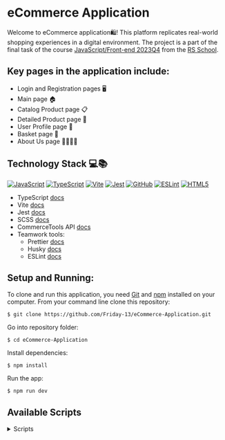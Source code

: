 # eCommerce Application

Welcome to eCommerce application🛍️! This platform replicates real-world shopping experiences in a digital environment.
The project is a part of the final task of the course [JavaScript/Front-end 2023Q4](https://rs.school/courses/javascript-mentoring-program) from the [RS School](https://rs.school/).

## Key pages in the application include:

* Login and Registration pages 🖥️
* Main page 🏠
* Catalog Product page 📋
* Detailed Product page 🔎
* User Profile page 👤
* Basket page 🛒
* About Us page 🙋‍♂️🙋‍♀️

## Technology Stack 💻📚

[![JavaScript](https://img.shields.io/badge/javascript-%23323330.svg?style=plastic&logo=javascript&logoColor=%23F7DF1E)](https://img.shields.io/badge/javascript-%23323330.svg?style=plastic&logo=javascript&logoColor=%23F7DF1E) [![TypeScript](https://img.shields.io/badge/typescript-%23007ACC.svg?style=plastic&logo=typescript&logoColor=white)](https://img.shields.io/badge/typescript-%23007ACC.svg?style=plastic&logo=typescript&logoColor=white) [![Vite](https://img.shields.io/badge/vite-%23646CFF.svg?style=plastic&logo=vite&logoColor=white)](https://img.shields.io/badge/vite-%23646CFF.svg?style=plastic&logo=vite&logoColor=white) [![Jest](https://img.shields.io/badge/-jest-%23C21325?style=plastic&logo=jest&logoColor=white)](https://img.shields.io/badge/-jest-%23C21325?style=plastic&logo=jest&logoColor=white) [![GitHub](https://img.shields.io/badge/github-%23121011.svg?style=plastic&logo=github&logoColor=white)](https://img.shields.io/badge/github-%23121011.svg?style=plastic&logo=github&logoColor=white) [![ESLint](https://img.shields.io/badge/ESLint-4B3263?style=plastic&logo=eslint&logoColor=white)](https://img.shields.io/badge/ESLint-4B3263?style=plastic&logo=eslint&logoColor=white) [![HTML5](https://img.shields.io/badge/html5-%23E34F26.svg?style=plastic&logo=html5&logoColor=white)](https://img.shields.io/badge/html5-%23E34F26.svg?style=plastic&logo=html5&logoColor=white) 

* TypeScript [docs](https://www.typescriptlang.org/docs/handbook/typescript-from-scratch.html)
* Vite [docs](https://main--vitejs.netlify.app/guide/)
* Jest [docs](https://jestjs.io/docs/getting-started)
* SCSS [docs](https://sass-lang.com/documentation/)
* CommerceTools API [docs](https://docs.commercetools.com/api/general-concepts)
* Teamwork tools:
    * Prettier [docs](https://prettier.io/docs/en/)
    * Husky [docs](https://typicode.github.io/husky/)
    * ESLint [docs](https://eslint.org/docs/latest/use/core-concepts)

## Setup and Running:

To clone and run this application, you need [Git](https://git-scm.com/) and [npm](https://www.npmjs.com/) installed on your computer. From your command line clone this repository:

```
$ git clone https://github.com/Friday-13/eCommerce-Application.git
```

Go into repository folder:

```
$ cd eCommerce-Application
```

Install dependencies:

```
$ npm install
```

Run the app:

```
$ npm run dev
```


## Available Scripts

<details><summary>Scripts</summary>

   * To start a local development server:
    
    npm run dev
        
   * To generate a distribution-ready version of the project in the dist directory:
    
    npm run build
    
   * To start a local web server that serves the built solution from the dist directory for previewing:
    
    npm run preview
    
   * To deploy the project at GitHub Pages:

    npm run build && npx gh-pages -d dist -b gh-pages
    
   * To run a JavaScript linter and catch potential issues early in the development process via ESLint:

    npm run lint:js
    
   * To fix linting issues in JavaScript and TypeScript files:
    
    npm run lint:js:fix
    
   * To ensure CSS and SCSS code maintains consistency across the stylesheets:

    npm run lint:css
    
   * To fix linting issues in CSS and SCSS codebase:

    npm run lint:css:fix
    
   * To ensure consistent code style and formatting across the project files via Prettier:

    npm run format
    
   * To run the test suite using Jest. Jest executes the project's test cases and provides the test results:

    npm run jest:test
    
   * To run Commitizen (cz) for creating structured and standardized commit messages:

    npm run commit
    
</details>